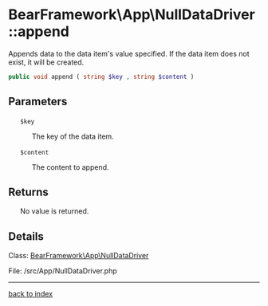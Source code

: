 # BearFramework\App\NullDataDriver::append

Appends data to the data item's value specified. If the data item does not exist, it will be created.

```php
public void append ( string $key , string $content )
```

## Parameters

&nbsp;&nbsp;&nbsp;&nbsp;&nbsp;&nbsp;`$key`

&nbsp;&nbsp;&nbsp;&nbsp;&nbsp;&nbsp;&nbsp;&nbsp;&nbsp;&nbsp;&nbsp;&nbsp;The key of the data item.

&nbsp;&nbsp;&nbsp;&nbsp;&nbsp;&nbsp;`$content`

&nbsp;&nbsp;&nbsp;&nbsp;&nbsp;&nbsp;&nbsp;&nbsp;&nbsp;&nbsp;&nbsp;&nbsp;The content to append.

## Returns

&nbsp;&nbsp;&nbsp;&nbsp;&nbsp;&nbsp;No value is returned.

## Details

Class: [BearFramework\App\NullDataDriver](bearframework.app.nulldatadriver.class.md)

File: /src/App/NullDataDriver.php

---

[back to index](index.md)

